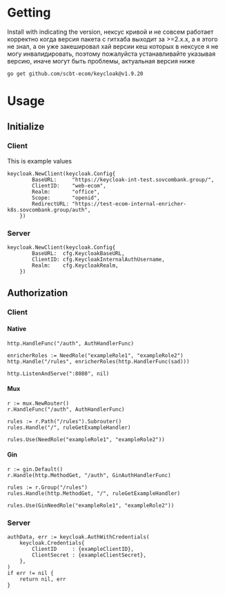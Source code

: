 # Getting #
Install with indicating the version, нексус кривой и не совсем работает корректно когда версия пакета с гитхаба выходит за >=2.x.x, а я этого не знал, а он уже закешировал хай версии кеш которых в нексусе я не могу инвалидировать, поэтому пожалуйста устанавливайте указывая версию, иначе могут быть проблемы, актуальная версия ниже
```
go get github.com/scbt-ecom/keycloak@v1.9.20
```

# Usage #
## Initialize ##

### Client ###
This is example values
```
keycloak.NewClient(keycloak.Config{
		BaseURL:     "https://keycloak-int-test.sovcombank.group/",
		ClientID:    "web-ecom",
		Realm:       "office",
		Scope:       "openid",
		RedirectURL: "https://test-ecom-internal-enricher-k8s.sovcombank.group/auth",
	})
```

### Server ###
```
keycloak.NewClient(keycloak.Config{
        BaseURL:  cfg.KeycloakBaseURL,
        ClientID: cfg.KeycloakInternalAuthUsername,
        Realm:    cfg.KeycloakRealm,
    })
```
## Authorization ##
### Client ###
#### Native ####
```
http.HandleFunc("/auth", AuthHandlerFunc)

enricherRoles := NeedRole("exampleRole1", "exampleRole2")
http.Handle("/rules", enricherRoles(http.HandlerFunc(sad)))

http.ListenAndServe(":8080", nil)
```
#### Mux ####
```
r := mux.NewRouter()
r.HandleFunc("/auth", AuthHandlerFunc)

rules := r.Path("/rules").Subrouter()
rules.Handle("/", ruleGetExampleHandler)

rules.Use(NeedRole("exampleRole1", "exampleRole2"))
```
#### Gin ####
```
r := gin.Default()
r.Handle(http.MethodGet, "/auth", GinAuthHandlerFunc)

rules := r.Group("/rules")
rules.Handle(http.MethodGet, "/", ruleGetExampleHandler)

rules.Use(GinNeedRole("exampleRole1", "exampleRole2"))
```
### Server ###
```
authData, err := keycloak.AuthWithCredentials(
    keycloak.Credentials{
	    ClientID     : {exampleClientID},
	    ClientSecret : {exampleClientSecret},
    },
)
if err != nil {
    return nil, err
}
```
